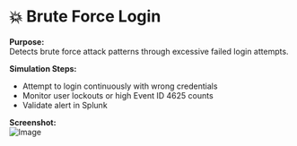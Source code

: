 # 💥 Brute Force Login

**Purpose:**  
Detects brute force attack patterns through excessive failed login attempts.

**Simulation Steps:**  
- Attempt to login continuously with wrong credentials
- Monitor user lockouts or high Event ID 4625 counts
- Validate alert in Splunk

**Screenshot:**  
![Image](https://github.com/user-attachments/assets/bbdac058-9c5a-45db-bf4b-019b96b6498c)

